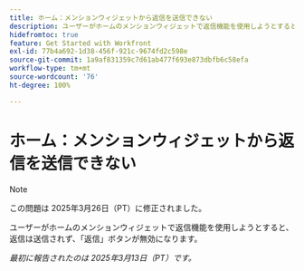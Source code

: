 ```yaml
---
title: ホーム：メンションウィジェットから返信を送信できない
description: ユーザーがホームのメンションウィジェットで返信機能を使用しようとすると、返信は送信されず、「返信」ボタンが無効になります。
hidefromtoc: true
feature: Get Started with Workfront
exl-id: 77b4a692-1d38-456f-921c-9674fd2c598e
source-git-commit: 1a9af831359c7d61ab477f693e873dbfb6c58efa
workflow-type: tm+mt
source-wordcount: '76'
ht-degree: 100%

---
```


# ホーム：メンションウィジェットから返信を送信できない

>[!NOTE]
>
>この問題は 2025年3月26日（PT）に修正されました。

ユーザーがホームのメンションウィジェットで返信機能を使用しようとすると、返信は送信されず、「返信」ボタンが無効になります。

_最初に報告されたのは 2025年3月13日（PT）です。_
